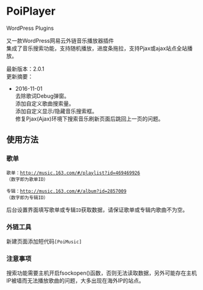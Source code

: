 # PoiPlayer
WordPress Plugins

又一款WordPress网易云外链音乐播放器插件<br>
集成了音乐搜索功能，支持随机播放，进度条拖拉，支持Pjax或ajax站点全站播放。

最新版本：2.0.1<br>
更新摘要：<br>
- 2016-11-01<br>
去除歌词Debug弹窗。<br>
添加自定义歌曲搜索量。<br>
添加自定义显示/隐藏音乐搜索框。<br>
修复Pjax(Ajax)环境下搜索音乐刷新页面后跳回上一页的问题。 

## 使用方法

### 歌单

<code>歌单：http://music.163.com/#/playlist?id=469469926 （数字即为歌单ID）</code>

<code>专辑：http://music.163.com/#/album?id=2857009 （数字即为专辑ID）</code>

后台设置界面填写歌单或专辑<code>ID</code>获取数据，请保证歌单或专辑内歌曲不为空。

### 外链工具

新建页面添加短代码<code>[PoiMusic]</code>

### 注意事项

搜索功能需要主机开启fsockopen()函数，否则无法读取数据，另外可能存在主机IP被墙而无法播放歌曲的问题，大多出现在海外IP的站点。
